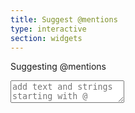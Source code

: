 ```yaml
---
title: Suggest @mentions
type: interactive
section: widgets
---
```


<label>Suggesting @mentions</label>
<textarea
	class="form-control"
	placeholder="add text and strings starting with @"
	data-suggest
	data-suggest-start="@"
	data-suggest-data="[{username: 'graniteruin', fullname: 'Molly Sutherland'},{username: 'paintinggenes', fullname: 'Donna Sutherland'},{username: 'photonlibra', fullname: 'Bella Sharp'},{username: 'scaleuk', fullname: 'Matt Hardacre'},{username: 'cameramanfestival', fullname: 'Madeleine Hart'},{username: 'skatingwebgl', fullname: 'Ava Clark'},{username: 'relateinfected', fullname: 'Ava Fisher'},{username: 'unsuitablepoisonous', fullname: 'Keith Hart'},{username: 'ductbony', fullname: 'Benjamin Anderson'},{username: 'chromesirius', fullname: 'Owen Allan'},{username: 'baskhard', fullname: 'Dominic Mitchell'},{username: 'luxuriouspouting', fullname: 'Faith Jackson'},{username: 'strudelplumose', fullname: 'Natalie Graham'},{username: 'diaminewhey', fullname: 'Amelia Ellison'},{username: 'samplespinal', fullname: 'Evan Paterson'},{username: 'originatedplenty', fullname: 'Faith Peake'},{username: 'stinkynescafe', fullname: 'Carolyn Russell'},{username: 'steamedmilkyway', fullname: 'David Vaughan'},{username: 'resultsshutdown', fullname: 'Dominic Turner'},{username: 'summerstart', fullname: 'Sue King'},{username: 'shaftangelic', fullname: 'Christian Taylor'},{username: 'exampledroning', fullname: 'Simon Ball'},{username: 'excitedjunco', fullname: 'Nathan Rutherford'},{username: 'renamezesty', fullname: 'Grace Carr'},{username: 'instanthang', fullname: 'Chloe Graham'},{username: 'diffidencetypewriter', fullname: 'Christian Hemmings'},{username: 'excellentdialect', fullname: 'Emma Slater'},{username: 'distortedboat', fullname: 'Trevor Bell'},{username: 'beggaruniform', fullname: 'Rachel Ball'},{username: 'fretalgebra', fullname: 'Victoria Henderson'}]"
	data-suggest-map="{value: item.username,text: '<strong>'+item.fullname+'</strong> <em>'+item.username+'</em>'}"
></textarea>